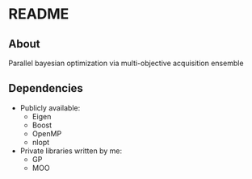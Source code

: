 # README

## About

Parallel bayesian optimization via multi-objective acquisition ensemble

## Dependencies

- Publicly available:
    - Eigen
    - Boost
    - OpenMP
    - nlopt
- Private libraries written by me:
    - GP
    - MOO
